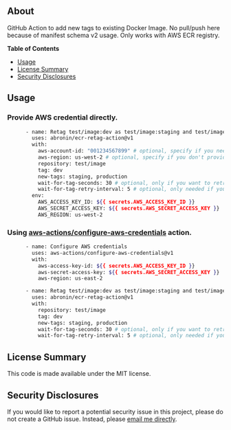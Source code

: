 ## About

GitHub Action to add new tags to existing Docker Image. No pull/push here because of manifest schema v2 usage. Only works with AWS ECR registry.

**Table of Contents**

<!-- toc -->

- [Usage](#usage)
- [License Summary](#license-summary)
- [Security Disclosures](#security-disclosures)

<!-- tocstop -->

## Usage

### Provide AWS credential directly.

  ```sh
        - name: Retag test/image:dev as test/image:staging and test/image:production
          uses: abronin/ecr-retag-action@v1
          with:
            aws-account-id: "001234567899" # optional, specify if you need to push to not main account
            aws-region: us-west-2 # optional, specify if you don't provide AWS_REGION env variable
            repository: test/image
            tag: dev
            new-tags: staging, production
            wait-for-tag-seconds: 30 # optional, only if you want to retry finding existing tag
            wait-for-tag-retry-interval: 5 # optional, only needed if you specify "wait-for-tag-seconds" above
          env:
            AWS_ACCESS_KEY_ID: ${{ secrets.AWS_ACCESS_KEY_ID }}
            AWS_SECRET_ACCESS_KEY: ${{ secrets.AWS_SECRET_ACCESS_KEY }}
            AWS_REGION: us-west-2

  ```

### Using [aws-actions/configure-aws-credentials](https://github.com/aws-actions/configure-aws-credentials) action.

```sh
      - name: Configure AWS credentials
        uses: aws-actions/configure-aws-credentials@v1
        with:
          aws-access-key-id: ${{ secrets.AWS_ACCESS_KEY_ID }}
          aws-secret-access-key: ${{ secrets.AWS_SECRET_ACCESS_KEY }}
          aws-region: us-east-2

      - name: Retag test/image:dev as test/image:staging and test/image:production
        uses: abronin/ecr-retag-action@v1
        with:
          repository: test/image
          tag: dev
          new-tags: staging, production
          wait-for-tag-seconds: 30 # optional, only if you want to retry finding existing tag
          wait-for-tag-retry-interval: 5 # optional, only needed if you specify "wait-for-tag-seconds" above
```

## License Summary

This code is made available under the MIT license.

## Security Disclosures

If you would like to report a potential security issue in this project, please do not create a GitHub issue.  Instead, please [email me directly](mailto:abronin@gmail.com).

